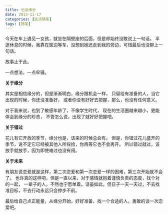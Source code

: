 ```yaml
---
title: 也谈缘分
date: 2013-11-17
categories: [生活随笔]
tags: [随笔]
---
```


今天在车上遇见一女孩，就坐在隔壁座的后面，但是却始终没敢说上一句话。
半途休息的时候，我靠在窗边等车，没想到她还走到我的旁边，可惜最后也没聊上一句话。

故事止于此。

一点想法，一点牢骚。

**关于缘分**

其实是相信缘分的，但是渐渐明白，缘分跟机会一样，
只留给有准备的人，当它出现的时候，你还没准备好，
或者你没有好好去把握，那么，也没有任何意义。

对于我来说，也到了敏感年龄了，不像学生时代，
现在的生活圈越来越小，更能体会到缘分的珍贵，
不管怎么说，出现了就好好把握吧。

**关于错过**

花儿有它开放的季节，缘分也是，该来的时候总会有。
但是，你错过花儿盛开的季节，说不定它已经被其他人所採拾，你再等它也不会再开。
所以错过就过，该放手就放手，因为即使难过也没有用。

**关于未来**

有朋友说恋爱就是这样，第二次恋爱和第一次恋爱一样的困难，第三次开始就不会了。
也许真的这样吧，但是一直以来，对于感情就抱着谨慎负责的态度，找个对的一起，
一辈子的人，不然也宁愿单着。话虽如此，但日子一天一天过，不去找准目标，不去行动永远只会停步不前。

最后给自己点正能量，从缘分开始，好好准备，找一个合适的人，勇敢的谈一次恋爱吧。
